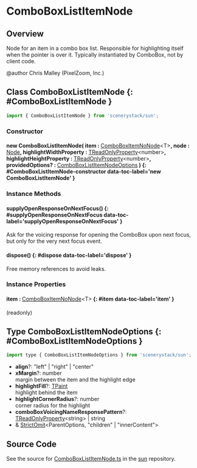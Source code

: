 # ComboBoxListItemNode

## Overview

Node for an item in a combo box list.
Responsible for highlighting itself when the pointer is over it.
Typically instantiated by ComboBox, not by client code.

@author Chris Malley (PixelZoom, Inc.)

## Class ComboBoxListItemNode {: #ComboBoxListItemNode }


```js
import { ComboBoxListItemNode } from 'scenerystack/sun';
```
### Constructor

#### new ComboBoxListItemNode( item : <span style="font-weight: 400;">[ComboBoxItemNoNode](../sun/ComboBox.md#ComboBoxItemNoNode)&lt;T&gt;</span>, node : <span style="font-weight: 400;">[Node](../scenery/Node.md)</span>, highlightWidthProperty : <span style="font-weight: 400;">[TReadOnlyProperty](../axon/TReadOnlyProperty.md)&lt;<span style="color: hsla(calc(var(--md-hue) + 180deg),80%,40%,1);">number</span>&gt;</span>, highlightHeightProperty : <span style="font-weight: 400;">[TReadOnlyProperty](../axon/TReadOnlyProperty.md)&lt;<span style="color: hsla(calc(var(--md-hue) + 180deg),80%,40%,1);">number</span>&gt;</span>, providedOptions? : <span style="font-weight: 400;">[ComboBoxListItemNodeOptions](../sun/ComboBoxListItemNode.md#ComboBoxListItemNodeOptions)</span> ) {: #ComboBoxListItemNode-constructor data-toc-label='new ComboBoxListItemNode' }

### Instance Methods

#### supplyOpenResponseOnNextFocus() {: #supplyOpenResponseOnNextFocus data-toc-label='supplyOpenResponseOnNextFocus' }

Ask for the voicing response for opening the ComboBox upon next focus, but only for the very next focus event.

#### dispose() {: #dispose data-toc-label='dispose' }

Free memory references to avoid leaks.

### Instance Properties

#### item : <span style="font-weight: 400;">[ComboBoxItemNoNode](../sun/ComboBox.md#ComboBoxItemNoNode)&lt;T&gt;</span> {: #item data-toc-label='item' }

(readonly)



## Type ComboBoxListItemNodeOptions {: #ComboBoxListItemNodeOptions }


```js
import type { ComboBoxListItemNodeOptions } from 'scenerystack/sun';
```


- **align**?: "left" | "right" | "center"
- **xMargin**?: <span style="color: hsla(calc(var(--md-hue) + 180deg),80%,40%,1);">number</span>
<br>  margin between the item and the highlight edge
- **highlightFill**?: [TPaint](../scenery/TPaint.md)
<br>  highlight behind the item
- **highlightCornerRadius**?: <span style="color: hsla(calc(var(--md-hue) + 180deg),80%,40%,1);">number</span>
<br>  corner radius for the highlight
- **comboBoxVoicingNameResponsePattern**?: [TReadOnlyProperty](../axon/TReadOnlyProperty.md)&lt;<span style="color: hsla(calc(var(--md-hue) + 180deg),80%,40%,1);">string</span>&gt; | <span style="color: hsla(calc(var(--md-hue) + 180deg),80%,40%,1);">string</span>
- &amp; [StrictOmit](../phet-core/StrictOmit.md)&lt;ParentOptions, "children" | "innerContent"&gt;




## Source Code

See the source for [ComboBoxListItemNode.ts](https://github.com/phetsims/sun/blob/main/js/ComboBoxListItemNode.ts) in the [sun](https://github.com/phetsims/sun) repository.
